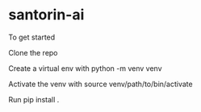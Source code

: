 # santorin-ai

To get started

Clone the repo

Create a virtual env with python -m venv venv

Activate the venv with source venv/path/to/bin/activate

Run pip install .
